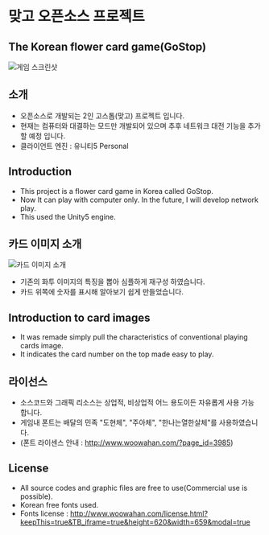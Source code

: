 # 맞고 오픈소스 프로젝트
## The Korean flower card game(GoStop)

![게임 스크린샷](http://dev.naver.com/wiki/matgoproject/pds/FrontPage/go_2.png)

## 소개
- 오픈소스로 개발되는 2인 고스톱(맞고) 프로젝트 입니다.
- 현재는 컴퓨터와 대결하는 모드만 개발되어 있으며 추후 네트워크 대전 기능을 추가할 예정 입니다.
- 클라이언트 엔진 : 유니티5 Personal

## Introduction
- This project is a flower card game in Korea called GoStop.
- Now It can play with computer only. In the future, I will develop network play.
- This used the Unity5 engine.


## 카드 이미지 소개
![카드 이미지 소개](http://dev.naver.com/wiki/matgoproject/pds/FrontPage/allcard.png)
- 기존의 화투 이미지의 특징을 뽑아 심플하게 재구성 하였습니다.
- 카드 위쪽에 숫자를 표시해 알아보기 쉽게 만들었습니다.

## Introduction to card images
- It was remade simply pull the characteristics of conventional playing cards image.
- It indicates the card number on the top made easy to play.

## 라이선스
- 소스코드와 그래픽 리소스는 상업적, 비상업적 어느 용도이든 자유롭게 사용 가능 합니다.
- 게임내 폰트는 배달의 민족 "도현체", "주아체", "한나는열한살체"를 사용하였습니다.
- (폰트 라이센스 안내 : http://www.woowahan.com/?page_id=3985)

## License
- All source codes and graphic files are free to use(Commercial use is possible).
- Korean free fonts used.
- Fonts license : http://www.woowahan.com/license.html?keepThis=true&TB_iframe=true&height=620&width=659&modal=true
